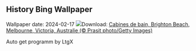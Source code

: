 ## History Bing Wallpaper
Wallpaper date: 2024-02-17
![](https://www.bing.com/th?id=OHR.BrightonBoxes_FR-FR1148207790_UHD.jpg&w=1000)Download: [Cabines de bain, Brighton Beach, Melbourne, Victoria, Australie (© Prasit photo/Getty Images)](https://www.bing.com/th?id=OHR.BrightonBoxes_FR-FR1148207790_UHD.jpg)

Auto get programm by LtgX
